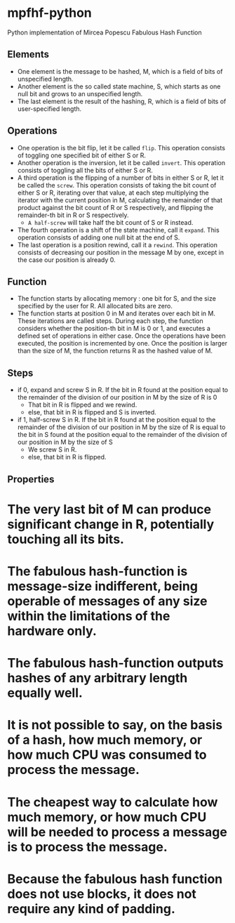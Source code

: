 # mpfhf-python
Python implementation of Mircea Popescu Fabulous Hash Function

## Elements
  * One element is the message to be hashed, M, which is a field of bits of unspecified length.
  * Another element is the so called state machine, S, which starts as one null bit and grows to an unspecified length.
  * The last element is the result of the hashing, R, which is a field of bits of user-specified length. 

## Operations
  * One operation is the bit flip, let it be called `flip`. This operation consists of toggling one specified bit of either S or R.
  * Another operation is the inversion, let it be called `invert`. This operation consists of toggling all the bits of either S or R.
  * A third operation is the flipping of a number of bits in either S or R, let it be called the `screw`. This operation consists of taking the bit count of either S or R, iterating over that value, at each step multiplying the iterator with the current position in M, calculating the remainder of that product against the bit count of R or S respectively, and flipping the remainder-th bit in R or S respectively.
    * `A half-screw` will take half the bit count of S or R instead.
  * The fourth operation is a shift of the state machine, call it `expand`. This operation consists of adding one null bit at the end of S.
  * The last operation is a position rewind, call it a `rewind`. This operation consists of decreasing our position in the message M by one, except in the case our position is already 0.

## Function
  * The function starts by allocating memory : one bit for S, and the size specified by the user for R. All allocated bits are zero.
  * The function starts at position 0 in M and iterates over each bit in M. These iterations are called steps. During each step, the function considers whether the position-th bit in M is 0 or 1, and executes a defined set of operations in either case. Once the operations have been executed, the position is incremented by one. Once the position is larger than the size of M, the function returns R as the hashed value of M.

## Steps
  * if 0, expand and screw S in R. If the bit in R found at the position equal to the remainder of the division of our position in M by the size of R is 0 
    * That bit in R is flipped and we rewind.
    * else, that bit in R is flipped and S is inverted.
  * if 1, half-screw S in R. If the bit in R found at the position equal to the remainder of the division of our position in M by the size of R is equal to the bit in S found at the position equal to the remainder of the division of our position in M by the size of S 
    * We screw S in R.
    * else, that bit in R is flipped.

## Properties
  # The very last bit of M can produce significant change in R, potentially touching all its bits.
  # The fabulous hash-function is message-size indifferent, being operable of messages of any size within the limitations of the hardware only.
  # The fabulous hash-function outputs hashes of any arbitrary length equally well.
  # It is not possible to say, on the basis of a hash, how much memory, or how much CPU was consumed to process the message.
  # The cheapest way to calculate how much memory, or how much CPU will be needed to process a message is to process the message.
  # Because the fabulous hash function does not use blocks, it does not require any kind of padding.
